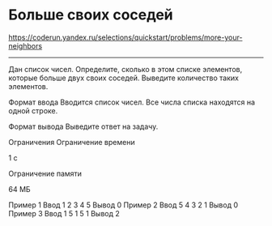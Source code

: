 # Больше своих соседей
https://coderun.yandex.ru/selections/quickstart/problems/more-your-neighbors
___

Дан список чисел. Определите, сколько в этом списке элементов, которые больше двух своих соседей. Выведите количество таких элементов.

Формат ввода
Вводится список чисел. Все числа списка находятся на одной строке.
  
Формат вывода
Выведите ответ на задачу.

Ограничения
Ограничение времени

1 с

Ограничение памяти

64 МБ

Пример 1
Ввод
1 2 3 4 5
Вывод
0
Пример 2
Ввод
5 4 3 2 1
Вывод
0
Пример 3
Ввод
1 5 1 5 1
Вывод
2